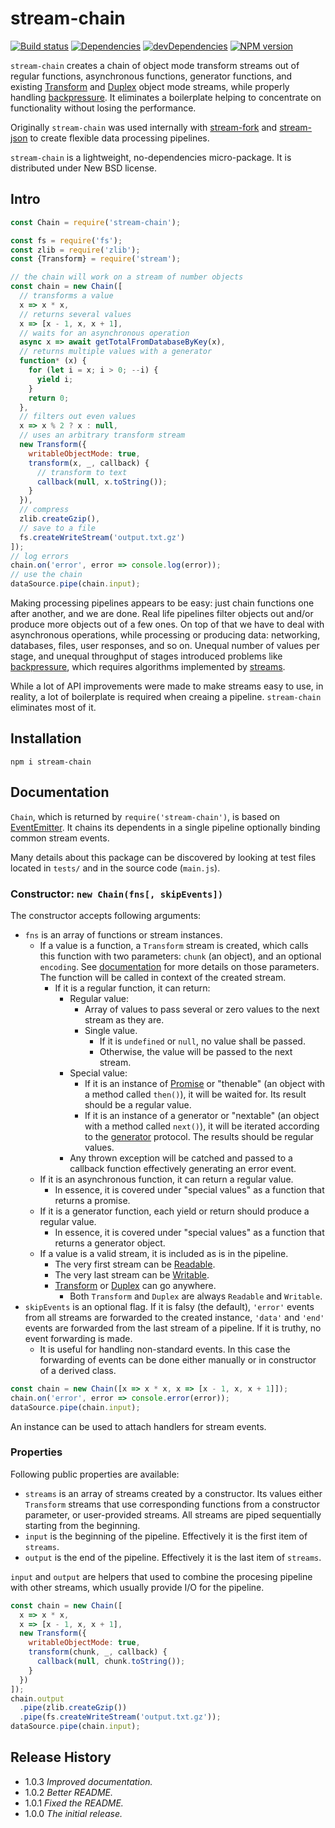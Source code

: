 # stream-chain

[![Build status][travis-image]][travis-url]
[![Dependencies][deps-image]][deps-url]
[![devDependencies][dev-deps-image]][dev-deps-url]
[![NPM version][npm-image]][npm-url]

`stream-chain` creates a chain of object mode transform streams out of regular functions, asynchronous functions, generator functions, and existing [Transform](https://nodejs.org/api/stream.html#stream_class_stream_transform) and [Duplex](https://nodejs.org/api/stream.html#stream_class_stream_duplex) object mode streams, while properly handling [backpressure](https://nodejs.org/en/docs/guides/backpressuring-in-streams/). It eliminates a boilerplate helping to concentrate on functionality without losing the performance.

Originally `stream-chain` was used internally with [stream-fork](https://www.npmjs.com/package/stream-fork) and [stream-json](https://www.npmjs.com/package/stream-json) to create flexible data processing pipelines.

`stream-chain` is a lightweight, no-dependencies micro-package. It is distributed under New BSD license.

## Intro

```js
const Chain = require('stream-chain');

const fs = require('fs');
const zlib = require('zlib');
const {Transform} = require('stream');

// the chain will work on a stream of number objects
const chain = new Chain([
  // transforms a value
  x => x * x,
  // returns several values
  x => [x - 1, x, x + 1],
  // waits for an asynchronous operation
  async x => await getTotalFromDatabaseByKey(x),
  // returns multiple values with a generator
  function* (x) {
    for (let i = x; i > 0; --i) {
      yield i;
    }
    return 0;
  },
  // filters out even values
  x => x % 2 ? x : null,
  // uses an arbitrary transform stream
  new Transform({
    writableObjectMode: true,
    transform(x, _, callback) {
      // transform to text
      callback(null, x.toString());
    }
  }),
  // compress
  zlib.createGzip(),
  // save to a file
  fs.createWriteStream('output.txt.gz')
]);
// log errors
chain.on('error', error => console.log(error));
// use the chain
dataSource.pipe(chain.input);
```

Making processing pipelines appears to be easy: just chain functions one after another, and we are done. Real life pipelines filter objects out and/or produce more objects out of a few ones. On top of that we have to deal with asynchronous operations, while processing or producing data: networking, databases, files, user responses, and so on. Unequal number of values per stage, and unequal throughput of stages introduced problems like [backpressure](https://nodejs.org/en/docs/guides/backpressuring-in-streams/), which requires algorithms implemented by [streams](https://nodejs.org/api/stream.html).

While a lot of API improvements were made to make streams easy to use, in reality, a lot of boilerplate is required when creaing a pipeline. `stream-chain` eliminates most of it.

## Installation

```
npm i stream-chain
```

## Documentation

`Chain`, which is returned by `require('stream-chain')`, is based on [EventEmitter](https://nodejs.org/api/events.html#events_class_eventemitter). It chains its dependents in a single pipeline optionally binding common stream events.

Many details about this package can be discovered by looking at test files located in `tests/` and in the source code (`main.js`).

### Constructor: `new Chain(fns[, skipEvents])`

The constructor accepts following arguments:

* `fns` is an array of functions or stream instances.
  * If a value is a function, a `Transform` stream is created, which calls this function with two parameters: `chunk` (an object), and an optional `encoding`. See [documentation](https://nodejs.org/api/stream.html#stream_transform_transform_chunk_encoding_callback) for more details on those parameters. The function will be called in context of the created stream.
    * If it is a regular function, it can return:
      * Regular value:
        * Array of values to pass several or zero values to the next stream as they are.
        * Single value.
          * If it is `undefined` or `null`, no value shall be passed.
          * Otherwise, the value will be passed to the next stream.
      * Special value:
        * If it is an instance of [Promise](https://developer.mozilla.org/en-US/docs/Web/JavaScript/Reference/Global_Objects/Promise) or "thenable" (an object with a method called `then()`), it will be waited for. Its result should be a regular value.
        * If it is an instance of a generator or "nextable" (an object with a method called `next()`), it will be iterated according to the [generator](https://developer.mozilla.org/en-US/docs/Web/JavaScript/Reference/Global_Objects/Generator) protocol. The results should be regular values.
      * Any thrown exception will be catched and passed to a callback function effectively generating an error event.
  * If it is an asynchronous function, it can return a regular value.
    * In essence, it is covered under "special values" as a function that returns a promise.
  * If it is a generator function, each yield or return should produce a regular value.
    * In essence, it is covered under "special values" as a function that returns a generator object.
  * If a value is a valid stream, it is included as is in the pipeline.
    * The very first stream can be [Readable](https://nodejs.org/api/stream.html#stream_readable_streams).
    * The very last stream can be [Writable](https://nodejs.org/api/stream.html#stream_writable_streams).
    * [Transform](https://nodejs.org/api/stream.html#stream_class_stream_transform) or [Duplex](https://nodejs.org/api/stream.html#stream_class_stream_duplex) can go anywhere.
      * Both `Transform` and `Duplex` are always `Readable` and `Writable`.
* `skipEvents` is an optional flag. If it is falsy (the default), `'error'` events from all streams are forwarded to the created instance, `'data'` and `'end'` events are forwarded from the last stream of a pipeline. If it is truthy, no event forwarding is made.
  * It is useful for handling non-standard events. In this case the forwarding of events can be done either manually or in constructor of a derived class.

```js
const chain = new Chain([x => x * x, x => [x - 1, x, x + 1]]);
chain.on('error', error => console.error(error));
dataSource.pipe(chain.input);
```

An instance can be used to attach handlers for stream events.

### Properties

Following public properties are available:

* `streams` is an array of streams created by a constructor. Its values either `Transform` streams that use corresponding functions from a constructor parameter, or user-provided streams. All streams are piped sequentially starting from the beginning.
* `input` is the beginning of the pipeline. Effectively it is the first item of `streams`.
* `output` is the end of the pipeline. Effectively it is the last item of `streams`.

`input` and `output` are helpers that used to combine the procesing pipeline with other streams, which usually provide I/O for the pipeline.

```js
const chain = new Chain([
  x => x * x,
  x => [x - 1, x, x + 1],
  new Transform({
    writableObjectMode: true,
    transform(chunk, _, callback) {
      callback(null, chunk.toString());
    }
  })
]);
chain.output
  .pipe(zlib.createGzip())
  .pipe(fs.createWriteStream('output.txt.gz'));
dataSource.pipe(chain.input);
```

## Release History

- 1.0.3 *Improved documentation.*
- 1.0.2 *Better README.*
- 1.0.1 *Fixed the README.*
- 1.0.0 *The initial release.*

[npm-image]:      https://img.shields.io/npm/v/stream-chain.svg
[npm-url]:        https://npmjs.org/package/stream-chain
[deps-image]:     https://img.shields.io/david/uhop/stream-chain.svg
[deps-url]:       https://david-dm.org/uhop/stream-chain
[dev-deps-image]: https://img.shields.io/david/dev/uhop/stream-chain.svg
[dev-deps-url]:   https://david-dm.org/uhop/stream-chain?type=dev
[travis-image]:   https://img.shields.io/travis/uhop/stream-chain.svg
[travis-url]:     https://travis-ci.org/uhop/stream-chain
